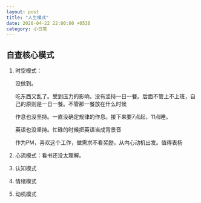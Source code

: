 ```yaml
---
layout: post
title: "人生模式"
date: 2020-04-22 22:00:00 +0530
category: 小日常
---
```


## 自查核心模式

1. 时空模式：

   没做到。

   吃东西又乱了。受到压力的影响，没有坚持一日一餐。后面不管上不上班，自己的原则是一日一餐。不管那一餐放在什么时候

   作息也没坚持。一直没确定规律的作息。接下来要7点起，11点睡。

   英语也没坚持。忙碌的时候把英语当成背景音

   作为PM，喜欢这个工作，做需求不看奖励，从内心动机出发。值得表扬

2. 心流模式：看书还没太理解。

3. 认知模式

4. 情绪模式

5. 动机模式



